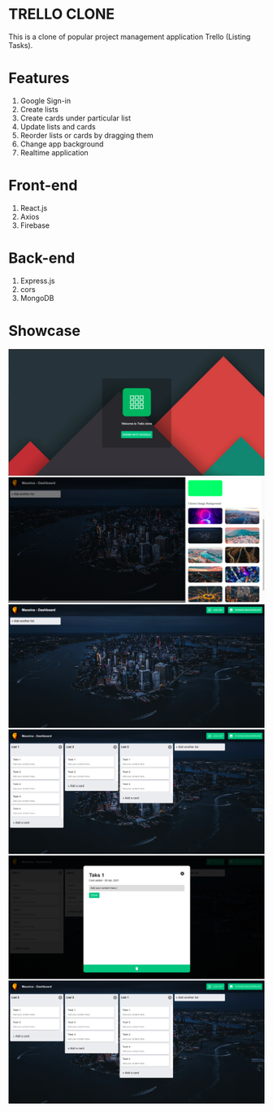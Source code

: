 # TRELLO CLONE

This is a clone of popular project management application Trello (Listing Tasks).

# Features
1. Google Sign-in
2. Create lists
3. Create cards under particular list
4. Update lists and cards
5. Reorder lists or cards by dragging them
6. Change app background
7. Realtime application

# Front-end
1. React.js
2. Axios
3. Firebase

# Back-end
1. Express.js
2. cors
3. MongoDB

# Showcase 

![Alt text](/images/1.png?raw=true "Title")
![Alt text](/images/2.png?raw=true "Title")
![Alt text](/images/3.png?raw=true "Title")
![Alt text](/images/4.png?raw=true "Title")
![Alt text](/images/5.png?raw=true "Title")
![Alt text](/images/6.png?raw=true "Title")
